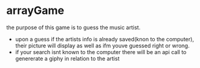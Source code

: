 # arrayGame

the purpose of this game is to guess the music artist. 
- upon a guess if the artists info is already saved(knon to the computer),
    their picture will display as well as ifm youve guessed right or wrong.
- if your search isnt known to the computer there will be an api call to
 genererate a giphy in relation to the artist